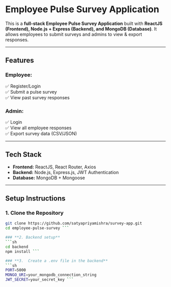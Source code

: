 # **Employee Pulse Survey Application**  

This is a **full-stack Employee Pulse Survey Application** built with **ReactJS (Frontend), Node.js + Express (Backend), and MongoDB (Database)**. It allows employees to submit surveys and admins to view & export responses.  

---

## **Features**  

### **Employee:**  
✅ Register/Login  
✅ Submit a pulse survey  
✅ View past survey responses  

### **Admin:**  
✅ Login  
✅ View all employee responses  
✅ Export survey data (CSV/JSON)  

---

## **Tech Stack**  

- **Frontend:** ReactJS, React Router, Axios  
- **Backend:** Node.js, Express.js, JWT Authentication  
- **Database:** MongoDB + Mongoose  

---

## **Setup Instructions**  

### **1. Clone the Repository**  
```sh
git clone https://github.com/satyapriyamishra/survey-app.git
cd employee-pulse-survey ```

### **2. Backend setup**
```sh
cd backend
npm install ```

### **3.  Create a .env file in the backend**  
```sh
PORT=5000
MONGO_URI=your_mongodb_connection_string
JWT_SECRET=your_secret_key ```



